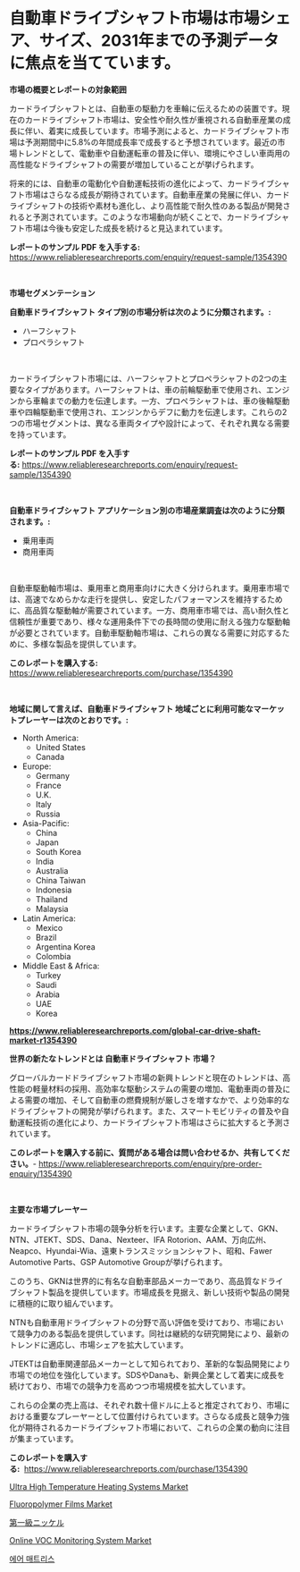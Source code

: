 <p><h1>自動車ドライブシャフト市場は市場シェア、サイズ、2031年までの予測データに焦点を当てています。</h1></p><p><strong>市場の概要とレポートの対象範囲</strong></p>
<p><p>カードライブシャフトとは、自動車の駆動力を車輪に伝えるための装置です。現在のカードライブシャフト市場は、安全性や耐久性が重視される自動車産業の成長に伴い、着実に成長しています。市場予測によると、カードライブシャフト市場は予測期間中に5.8%の年間成長率で成長すると予想されています。最近の市場トレンドとして、電動車や自動運転車の普及に伴い、環境にやさしい車両用の高性能なドライブシャフトの需要が増加していることが挙げられます。</p><p>将来的には、自動車の電動化や自動運転技術の進化によって、カードライブシャフト市場はさらなる成長が期待されています。自動車産業の発展に伴い、カードライブシャフトの技術や素材も進化し、より高性能で耐久性のある製品が開発されると予測されています。このような市場動向が続くことで、カードライブシャフト市場は今後も安定した成長を続けると見込まれています。</p></p>
<p><strong>レポートのサンプル PDF を入手する:</strong> <a href="https://www.reliableresearchreports.com/enquiry/request-sample/1354390">https://www.reliableresearchreports.com/enquiry/request-sample/1354390</a></p>
<p>&nbsp;</p>
<p><strong>市場セグメンテーション</strong></p>
<p><strong>自動車ドライブシャフト タイプ別の市場分析は次のように分類されます。:</strong></p>
<p><ul><li>ハーフシャフト</li><li>プロペラシャフト</li></ul></p>
<p>&nbsp;</p>
<p><p>カードライブシャフト市場には、ハーフシャフトとプロペラシャフトの2つの主要なタイプがあります。ハーフシャフトは、車の前輪駆動車で使用され、エンジンから車輪までの動力を伝達します。一方、プロペラシャフトは、車の後輪駆動車や四輪駆動車で使用され、エンジンからデフに動力を伝達します。これらの2つの市場セグメントは、異なる車両タイプや設計によって、それぞれ異なる需要を持っています。</p></p>
<p><strong>レポートのサンプル PDF を入手する:</strong>&nbsp;<a href="https://www.reliableresearchreports.com/enquiry/request-sample/1354390">https://www.reliableresearchreports.com/enquiry/request-sample/1354390</a></p>
<p>&nbsp;</p>
<p><strong> 自動車ドライブシャフト アプリケーション別の市場産業調査は次のように分類されます。:</strong></p>
<p><ul><li>乗用車両</li><li>商用車両</li></ul></p>
<p>&nbsp;</p>
<p><p>自動車駆動軸市場は、乗用車と商用車向けに大きく分けられます。乗用車市場では、高速でなめらかな走行を提供し、安定したパフォーマンスを維持するために、高品質な駆動軸が需要されています。一方、商用車市場では、高い耐久性と信頼性が重要であり、様々な運用条件下での長時間の使用に耐える強力な駆動軸が必要とされています。自動車駆動軸市場は、これらの異なる需要に対応するために、多様な製品を提供しています。</p></p>
<p><strong>このレポートを購入する:</strong>&nbsp; <a href="https://www.reliableresearchreports.com/purchase/1354390">https://www.reliableresearchreports.com/purchase/1354390</a></p>
<p>&nbsp;</p>
<p><strong>地域に関して言えば、自動車ドライブシャフト 地域ごとに利用可能なマーケットプレーヤーは次のとおりです。:</strong></p>
<p><ul>
    <li>
        North America:
        <ul>
            <li>United States</li>
            <li>Canada</li>
        </ul>
    </li>
    <li>
        Europe:
        <ul>
            <li>Germany</li>
            <li>France</li>
            <li>U.K.</li>
            <li>Italy</li>
            <li>Russia</li>
        </ul>
    </li>
    <li>
        Asia-Pacific:
        <ul>
            <li>China</li>
            <li>Japan</li>
            <li>South Korea</li>
            <li>India</li>
            <li>Australia</li>
            <li>China Taiwan</li>
            <li>Indonesia</li>
            <li>Thailand</li>
            <li>Malaysia</li>
        </ul>
    </li>
    <li>
        Latin America:
        <ul>
            <li>Mexico</li>
            <li>Brazil</li>
            <li>Argentina Korea</li>
            <li>Colombia</li>
        </ul>
    </li>
    <li>
        Middle East & Africa:
        <ul>
            <li>Turkey</li>
            <li>Saudi</li>
            <li>Arabia</li>
            <li>UAE</li>
            <li>Korea</li>
        </ul>
    </li>
    </ul></p>
<p><strong><a href="https://www.reliableresearchreports.com/global-car-drive-shaft-market-r1354390">https://www.reliableresearchreports.com/global-car-drive-shaft-market-r1354390</a></strong>&nbsp;</p>
<p><strong>世界の新たなトレンドとは 自動車ドライブシャフト 市場？</strong></p>
<p><p>グローバルカードドライブシャフト市場の新興トレンドと現在のトレンドは、高性能の軽量材料の採用、高効率な駆動システムの需要の増加、電動車両の普及による需要の増加、そして自動車の燃費規制が厳しさを増すなかで、より効率的なドライブシャフトの開発が挙げられます。また、スマートモビリティの普及や自動運転技術の進化により、カードライブシャフト市場はさらに拡大すると予測されています。</p></p>
<p><strong>このレポートを購入する前に、質問がある場合は問い合わせるか、共有してください。</strong>- <a href="https://www.reliableresearchreports.com/enquiry/pre-order-enquiry/1354390">https://www.reliableresearchreports.com/enquiry/pre-order-enquiry/1354390</a></p>
<p>&nbsp;</p>
<p><strong>主要な市場プレーヤー</strong></p>
<p><p>カードライブシャフト市場の競争分析を行います。主要な企業として、GKN、NTN、JTEKT、SDS、Dana、Nexteer、IFA Rotorion、AAM、万向広州、Neapco、Hyundai-Wia、遠東トランスミッションシャフト、昭和、Fawer Automotive Parts、GSP Automotive Groupが挙げられます。</p><p>このうち、GKNは世界的に有名な自動車部品メーカーであり、高品質なドライブシャフト製品を提供しています。市場成長を見据え、新しい技術や製品の開発に積極的に取り組んでいます。</p><p>NTNも自動車用ドライブシャフトの分野で高い評価を受けており、市場において競争力のある製品を提供しています。同社は継続的な研究開発により、最新のトレンドに適応し、市場シェアを拡大しています。</p><p>JTEKTは自動車関連部品メーカーとして知られており、革新的な製品開発により市場での地位を強化しています。SDSやDanaも、新興企業として着実に成長を続けており、市場での競争力を高めつつ市場規模を拡大しています。</p><p>これらの企業の売上高は、それぞれ数十億ドルに上ると推定されており、市場における重要なプレーヤーとして位置付けられています。さらなる成長と競争力強化が期待されるカードライブシャフト市場において、これらの企業の動向に注目が集まっています。</p></p>
<p><strong>このレポートを購入する:</strong>&nbsp;&nbsp;<a href="https://www.reliableresearchreports.com/purchase/1354390">https://www.reliableresearchreports.com/purchase/1354390</a></p>
<p><p><a href="https://github.com/bobicer/Market-Research-Report-List-3/blob/main/ultra-high-temperature-heating-systems-market.md">Ultra High Temperature Heating Systems Market</a></p><p><a href="https://noble-drawer-34c.notion.site/Analyzing-Fluoropolymer-Films-Market-Global-Industry-Perspective-and-Forecast-2024-to-2031-91ea7c3bff1841a7a87223535e0a0d58">Fluoropolymer Films Market</a></p><p><a href="https://medium.com/@abdielkilback/%E5%8E%9F%E5%AD%90%E5%8A%9B%E5%B8%82%E5%A0%B4%E3%81%AF-2031%E5%B9%B4%E3%81%BE%E3%81%A7%E3%81%AE%E5%B8%82%E5%A0%B4%E3%82%B7%E3%82%A7%E3%82%A2-%E3%82%B5%E3%82%A4%E3%82%BA-%E3%81%8A%E3%82%88%E3%81%B3%E4%BA%88%E6%B8%AC%E3%81%95%E3%82%8C%E3%82%8B%E4%BA%88%E6%B8%AC%E3%81%AB%E7%84%A6%E7%82%B9%E3%82%92%E5%BD%93%E3%81%A6%E3%81%A6%E3%81%84%E3%81%BE%E3%81%99-d47793124118">第一級ニッケル</a></p><p><a href="https://view.publitas.com/reportprime-1/online-voc-monitoring-system-market-size-cagr-trends-2024-2030/">Online VOC Monitoring System Market</a></p><p><a href="https://medium.com/@felipegrrady654556/%EC%97%90%EC%96%B4-%EB%A7%A4%ED%8A%B8%EB%A6%AC%EC%8A%A4-%EC%8B%9C%EC%9E%A5-%EC%A0%90%EC%9C%A0%EC%9C%A8-%EB%B3%80%ED%99%94-%EB%B0%8F-%EC%8B%9C%EC%9E%A5-%EC%84%B1%EC%9E%A5-%EC%B6%94%EC%84%B8-2024-2031-7c23e5d4c24c">에어 매트리스</a></p></p>